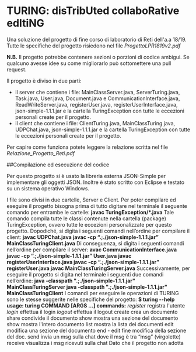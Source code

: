 # TURING: disTribUted collaboRative edItiNG

Una soluzione del progetto di fine corso di laboratorio di Reti dell'a.a 18/19.
Tutte le specifiche del progetto risiedono nel file *ProgettoLPR1819v2.pdf*

**N.B.** Il progetto potrebbe contenere sezioni o porzioni di codice ambigui. Se qualcuno avesse idee su come migliorarlo può sottomettere una pull request.

Il progetto è diviso in due parti: 
- il server che contiene i file: MainClassServer.java, ServerTuring.java, Task.java, User.java, Document.java e CommunicationInterface.java, ReadWriteServer.java, registerUser.java, registerUserInterface.java, json-simple-1.1.1.jar e la cartella TuringException con tutte le eccezioni personali create per il progetto.
- il client che contiene i file: ClientTuring.java, MainClassTuring.java, UDPChat.java, json-simple-1.1.1.jar e la cartella TuringException con tutte le eccezioni personali create per il progetto.

Per capire come funziona potete leggere la relazione scritta nel file *Relazione_Progetto_Reti.pdf*


##Compilazione ed esecuzione del codice

Per questo progetto si è usato la libreria esterna JSON-Simple per implementare gli oggetti JSON.
Inoltre è stato scritto con Eclipse e testato su un sistema operativo Windows.

I file sono divisi in due cartelle, Server e Client.
Per poter compilare ed eseguire il progetto bisogna prima di tutto digitare nel terminale il seguente
comando per entrambe le cartelle:
**javac TuringException/*.java**
Tale comando compila tutte le classi contenute nella cartella (package) TuringException, ovvero tutte
le eccezioni personalizzate per questo progetto.
Dopodiché, si digita i seguenti comandi nell’ordine per compilare il client:
**javac UDPChat.java**
**javac -cp “.;./json-simple-1.1.1.jar” MainClassTuringClient.java**
Di conseguenza, si digita i seguenti comandi nell’ordine per compilare il server:
**avac CommunicationInterface.java
javac -cp “.;./json-simple-1.1.1.jar” User.java**
**javac registerUserInterface.java
javac -cp “.;./json-simple-1.1.1.jar” registerUser.java
javac MainClassTuringServer.java**
Successivamente, per eseguire il progetto si digita nel terminale i seguenti due comandi nell’ordine:
**java -classpath ".;./json-simple-1.1.1.jar" MainClassTuringServer
java -classpath ".;./json-simple-1.1.1.jar" MainClassTuringClient**
I comandi per eseguire le operazioni di TURING sono le stesse suggerite nelle specifiche del progetto:
**$ turing --help
usage: turing COMMAND [ARGS ...]
commands:**
*register* <username > <password > registra l'utente
*login* <username > <password > effettua il login
*logout* effettua il logout
create <doc > <numsezioni > crea un documento
share <doc > <username > condivide il documento
show <doc > <sec > mostra una sezione del documento
show <doc > mostra l'intero documento
list mostra la lista dei documenti
edit <doc > <sec > modifica una sezione del documento
end - edit <doc > <sec > fine modifica della sezione del doc.
send <msg > invia un msg sulla chat dove il msg è tra “msg”
(virgolette)
receive visualizza i msg ricevuti sulla chat
Dato che il progetto non adotta
